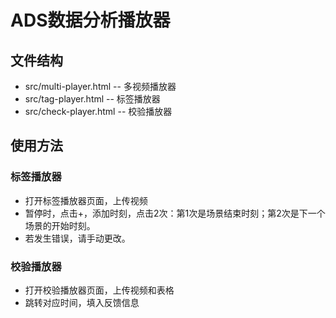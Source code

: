 # ADS数据分析播放器

## 文件结构
* src/multi-player.html -- 多视频播放器
* src/tag-player.html -- 标签播放器
* src/check-player.html -- 校验播放器

## 使用方法
### 标签播放器
* 打开标签播放器页面，上传视频
* 暂停时，点击+，添加时刻，点击2次：第1次是场景结束时刻；第2次是下一个场景的开始时刻。
* 若发生错误，请手动更改。

### 校验播放器
* 打开校验播放器页面，上传视频和表格
* 跳转对应时间，填入反馈信息